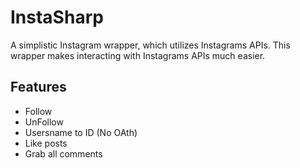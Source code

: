 # InstaSharp
A simplistic Instagram wrapper, which utilizes Instagrams APIs. This wrapper makes interacting with Instagrams APIs much easier.

## Features

* Follow 
* UnFollow 
* Usersname to ID (No OAth) 
* Like posts 
* Grab all comments 
